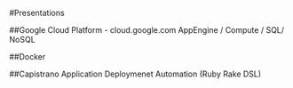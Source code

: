 #Presentations

##Google Cloud Platform - cloud.google.com
AppEngine / Compute / SQL/ NoSQL

##Docker


##Capistrano
Application Deploymenet Automation (Ruby Rake DSL)


